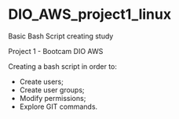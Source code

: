 # DIO_AWS_project1_linux
Basic Bash Script creating study

Project 1 - Bootcam DIO AWS

Creating a bash script in order to:
  - Create users;
  - Create user groups;
  - Modify permissions;
  - Explore GIT commands.
